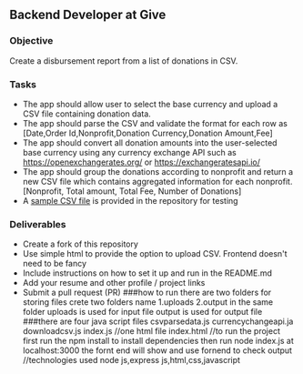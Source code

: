 ## Backend Developer at Give

### Objective
Create a disbursement report from a list of donations in CSV.

### Tasks
- The app should allow user to select the base currency and upload a CSV file containing donation data.
- The app should parse the CSV and validate the format for each row as [Date,Order Id,Nonprofit,Donation Currency,Donation Amount,Fee]
- The app should convert all donation amounts into the user-selected base currency using any currency exchange API such as https://openexchangerates.org/ or https://exchangeratesapi.io/
- The app should group the donations according to nonprofit and return a new CSV file which contains aggregated information for each nonprofit. [Nonprofit, Total amount, Total Fee, Number of Donations]
- A [sample CSV file](sample.csv) is provided in the repository for testing

### Deliverables
- Create a fork of this repository
- Use simple html to provide the option to upload CSV. Frontend doesn't need to be fancy
- Include instructions on how to set it up and run in the README.md
- Add your resume and other profile / project links
- Submit a pull request (PR)
###how to run
there are two folders for storing files 
crete two folders name
1.uploads
2.output
in the same folder
uploads is used for input file
output is used for output file
###there are four java script files
csvparsedata.js
currencychangeapi.ja
downloadcsv.js
index.js
//one html file
index.html
//to run the project 
first run the npm install to install dependencies
then run node index.js
at localhost:3000 the fornt end will show and use fornend to check output
//technologies used node js,express js,html,css,javascript
